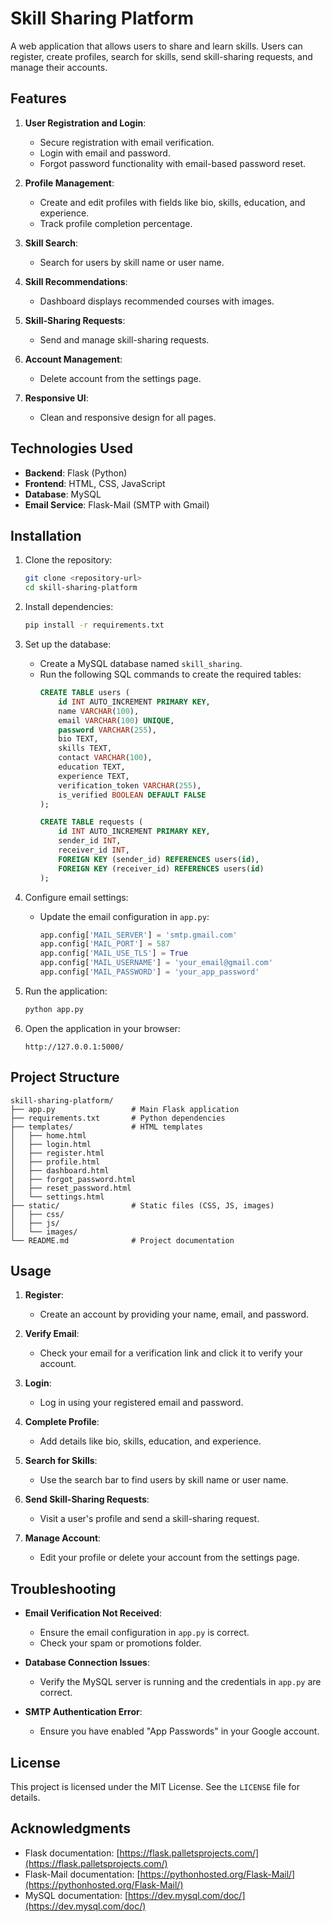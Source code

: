 # Skill Sharing Platform

A web application that allows users to share and learn skills. Users can register, create profiles, search for skills, send skill-sharing requests, and manage their accounts.

## Features

1. **User Registration and Login**:
   - Secure registration with email verification.
   - Login with email and password.
   - Forgot password functionality with email-based password reset.

2. **Profile Management**:
   - Create and edit profiles with fields like bio, skills, education, and experience.
   - Track profile completion percentage.

3. **Skill Search**:
   - Search for users by skill name or user name.

4. **Skill Recommendations**:
   - Dashboard displays recommended courses with images.

5. **Skill-Sharing Requests**:
   - Send and manage skill-sharing requests.

6. **Account Management**:
   - Delete account from the settings page.

7. **Responsive UI**:
   - Clean and responsive design for all pages.

## Technologies Used

- **Backend**: Flask (Python)
- **Frontend**: HTML, CSS, JavaScript
- **Database**: MySQL
- **Email Service**: Flask-Mail (SMTP with Gmail)

## Installation

1. Clone the repository:
   ```bash
   git clone <repository-url>
   cd skill-sharing-platform
   ```

2. Install dependencies:
   ```bash
   pip install -r requirements.txt
   ```

3. Set up the database:
   - Create a MySQL database named `skill_sharing`.
   - Run the following SQL commands to create the required tables:
     ```sql
     CREATE TABLE users (
         id INT AUTO_INCREMENT PRIMARY KEY,
         name VARCHAR(100),
         email VARCHAR(100) UNIQUE,
         password VARCHAR(255),
         bio TEXT,
         skills TEXT,
         contact VARCHAR(100),
         education TEXT,
         experience TEXT,
         verification_token VARCHAR(255),
         is_verified BOOLEAN DEFAULT FALSE
     );

     CREATE TABLE requests (
         id INT AUTO_INCREMENT PRIMARY KEY,
         sender_id INT,
         receiver_id INT,
         FOREIGN KEY (sender_id) REFERENCES users(id),
         FOREIGN KEY (receiver_id) REFERENCES users(id)
     );
     ```

4. Configure email settings:
   - Update the email configuration in `app.py`:
     ```python
     app.config['MAIL_SERVER'] = 'smtp.gmail.com'
     app.config['MAIL_PORT'] = 587
     app.config['MAIL_USE_TLS'] = True
     app.config['MAIL_USERNAME'] = 'your_email@gmail.com'
     app.config['MAIL_PASSWORD'] = 'your_app_password'
     ```

5. Run the application:
   ```bash
   python app.py
   ```

6. Open the application in your browser:
   ```
   http://127.0.0.1:5000/
   ```

## Project Structure

```
skill-sharing-platform/
├── app.py                 # Main Flask application
├── requirements.txt       # Python dependencies
├── templates/             # HTML templates
│   ├── home.html
│   ├── login.html
│   ├── register.html
│   ├── profile.html
│   ├── dashboard.html
│   ├── forgot_password.html
│   ├── reset_password.html
│   └── settings.html
├── static/                # Static files (CSS, JS, images)
│   ├── css/
│   ├── js/
│   └── images/
└── README.md              # Project documentation
```

## Usage

1. **Register**:
   - Create an account by providing your name, email, and password.

2. **Verify Email**:
   - Check your email for a verification link and click it to verify your account.

3. **Login**:
   - Log in using your registered email and password.

4. **Complete Profile**:
   - Add details like bio, skills, education, and experience.

5. **Search for Skills**:
   - Use the search bar to find users by skill name or user name.

6. **Send Skill-Sharing Requests**:
   - Visit a user's profile and send a skill-sharing request.

7. **Manage Account**:
   - Edit your profile or delete your account from the settings page.

## Troubleshooting

- **Email Verification Not Received**:
  - Ensure the email configuration in `app.py` is correct.
  - Check your spam or promotions folder.

- **Database Connection Issues**:
  - Verify the MySQL server is running and the credentials in `app.py` are correct.

- **SMTP Authentication Error**:
  - Ensure you have enabled "App Passwords" in your Google account.

## License

This project is licensed under the MIT License. See the `LICENSE` file for details.

## Acknowledgments

- Flask documentation: [https://flask.palletsprojects.com/](https://flask.palletsprojects.com/)
- Flask-Mail documentation: [https://pythonhosted.org/Flask-Mail/](https://pythonhosted.org/Flask-Mail/)
- MySQL documentation: [https://dev.mysql.com/doc/](https://dev.mysql.com/doc/)